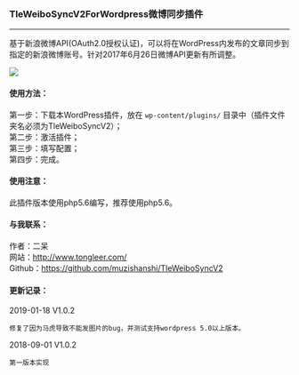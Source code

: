 ### TleWeiboSyncV2ForWordpress微博同步插件
---

基于新浪微博API(OAuth2.0授权认证)，可以将在WordPress内发布的文章同步到指定的新浪微博账号。针对2017年6月26日微博API更新有所调整。

<img src="http://me.tongleer.com/content/uploadfile/201706/008b1497454448.png">

#### 使用方法：
第一步：下载本WordPress插件，放在 `wp-content/plugins/` 目录中（插件文件夹名必须为TleWeiboSyncV2）；<br />
第二步：激活插件；<br />
第三步：填写配置；<br />
第四步：完成。

#### 使用注意：
此插件版本使用php5.6编写，推荐使用php5.6。

#### 与我联系：
作者：二呆<br />
网站：http://www.tongleer.com/<br />
Github：https://github.com/muzishanshi/TleWeiboSyncV2

#### 更新记录：
2019-01-18 V1.0.2
	
	修复了因为马虎导致不能发图片的bug，并测试支持wordpress 5.0以上版本。

2018-09-01 V1.0.2

	第一版本实现